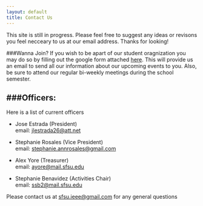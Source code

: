 ```yaml
---
layout: default
title: Contact Us
---
```

This site is still in progress. Please feel free to suggest any ideas or revisons you feel necceary to us at our email address. Thanks for looking!

###Wanna Join?
If you wish to be apart of our student oragnization you may do so by filling out the google form attached [here](https://docs.google.com/forms/d/1uiRtT1PrgFtZi1L9AqFohdrqVtxh_281XhcyScLxCDo/edit?usp=sharing). This will provide us an email to send all our information about our upcoming events to you. Also, be sure to attend our regular bi-weekly meetings during the school semester.

###Officers:
---
Here is a list of current officers

* Jose Estrada (President)  
  email: jlestrada26@att.net

* Stephanie Rosales (Vice President)  
  email: stephanie.annrosales@gmail.com

* Alex Yore (Treasurer)  
  email: ayore@mail.sfsu.edu

* Stephanie Benavidez (Activities Chair)  
  email: ssb2@mail.sfsu.edu

Please contact us at sfsu.ieee@gmail.com for any general questions 
